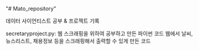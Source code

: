 "# Mato_repository" 

데이터 사이언티스트 공부 & 프로젝트 기록 

secretaryproject.py: 웹 스크래핑을 위하여 공부하고 만든 파이썬 코드
웹에서 날씨, 뉴스리스트, 채용정보 등을 스크래핑해서 출력할 수 있게 만든 코드
